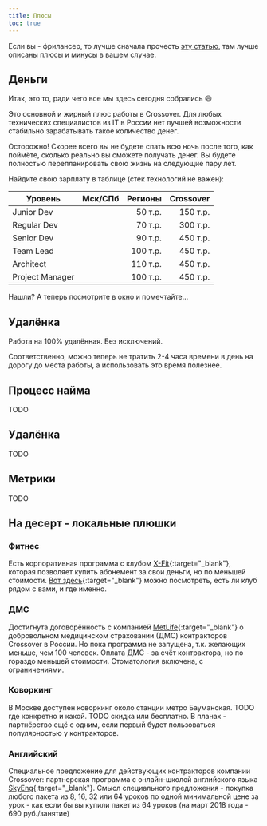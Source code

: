 ```yaml
---
title: Плюсы
toc: true
---
```


Если вы - фрилансер, то лучше сначала прочесть [эту статью](../for-freelancers), там лучше описаны плюсы и минусы в вашем случае.

## Деньги

Итак, это то, ради чего все мы здесь сегодня собрались :smile:

Это основной и жирный плюс работы в Crossover.
Для любых технических специалистов из IT в России нет лучшей возможности стабильно зарабатывать такое количество денег.

Осторожно!
Скорее всего вы не будете спать всю ночь после того, как поймёте, сколько реально вы сможете получать денег.
Вы будете полностью перепланировать свою жизнь на следующие пару лет.

Найдите свою зарплату в таблице (стек технологий не важен):

| Уровень         | Мск/СПб | Регионы  | Crossover |
|-----------------|--------:|---------:|----------:|
| Junior Dev      |         | 50 т.р.  | 150 т.р.  |
| Regular Dev     |         | 70 т.р.  | 300 т.р.  |
| Senior Dev      |         | 90 т.р.  | 450 т.р.  |
| Team Lead       |         | 100 т.р. | 450 т.р.  | 
| Architect       |         | 110 т.р. | 450 т.р.  |
| Project Manager |         | 100 т.р. | 450 т.р.  |

Нашли? А теперь посмотрите в окно и помечтайте...

## Удалёнка

Работа на 100% удалённая.
Без исключений.

Соответственно, можно теперь не тратить 2-4 часа времени в день на дорогу до места работы, а использовать это время полезнее.


## Процесс найма
TODO

## Удалёнка

TODO

## Метрики

TODO

## На десерт - локальные плюшки

### Фитнес

Есть корпоративная программа с клубом [X-Fit](http://www.xfit.ru/){:target="_blank"}, которая позволяет купить абонемент за свои деньги, но по меньшей стоимости.
[Вот здесь](http://www.xfit.ru/club/){:target="_blank"} можно посмотреть, есть ли клуб рядом с вами, и где именно.

### ДМС

Достигнута договорённость с компанией [MetLife](https://www.metlife.ru){:target="_blank"} о добровольном медицинском страховании (ДМС) контракторов Crossover в России. 
Но пока программа не запущена, т.к. желающих меньше, чем 100 человек.
Оплата ДМС - за счёт контрактора, но по гораздо меньшей стоимости.
Стоматология включена, с ограничениями.

### Коворкинг

В Москве доступен коворкинг около станции метро Бауманская. 
TODO где конкретно и какой.
TODO скидка или бесплатно.
В планах - партнёрство ещё с одним, если первый будет пользоваться популярностью у контракторов.

### Английский

Специальное предложение для действующих контракторов компании Crossover: партнерская программа с онлайн-школой английского языка [SkyEng](http://school.skyeng.ru){:target="_blank"}.
Смысл специального предложения - покупка любого пакета из 8, 16, 32 или 64 уроков по одной минимальной цене за урок - как если бы вы купили пакет из 64 уроков (на март 2018 года - 690 руб./занятие)
